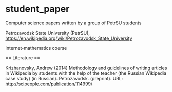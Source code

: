 student_paper
=============

Computer science papers written by a group of PetrSU students

Petrozavodsk State University (PetrSU), https://en.wikipedia.org/wiki/Petrozavodsk_State_University

Internet-mathematics course

== Literature == 

Krizhanovsky, Andrew (2014) Methodology and guidelines of writing articles in Wikipedia by students with the help of the teacher (the Russian Wikipedia case study) (in Russian). Petrozavodsk. (preprint). URL: http://scipeople.com/publication/114999/

